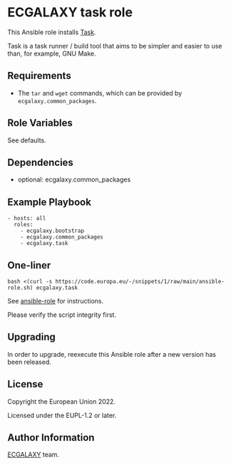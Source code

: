 ECGALAXY task role
==================

This Ansible role installs [Task](https://taskfile.dev/).

Task is a task runner / build tool that aims to be simpler and easier to use than, for example, GNU Make.

Requirements
------------

* The `tar` and `wget` commands, which can be provided by `ecgalaxy.common_packages`.

Role Variables
--------------

See defaults.

Dependencies
------------

* optional: ecgalaxy.common_packages

Example Playbook
----------------

    - hosts: all
      roles:
        - ecgalaxy.bootstrap
        - ecgalaxy.common_packages
        - ecgalaxy.task

One-liner
---------

    bash <(curl -s https://code.europa.eu/-/snippets/1/raw/main/ansible-role.sh) ecgalaxy.task

See [ansible-role](https://code.europa.eu/-/snippets/1) for instructions.

Please verify the script integrity first.

Upgrading
---------

In order to upgrade, reexecute this Ansible role after a new version has been released.

License
-------

Copyright the European Union 2022.

Licensed under the EUPL-1.2 or later.

Author Information
------------------

[ECGALAXY](https://code.europa.eu/groups/ecgalaxy/-/wikis/home) team.
